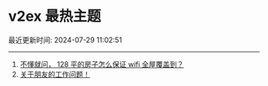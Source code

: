 # v2ex 最热主题

最近更新时间: 2024-07-29 11:02:51

--- 
1. [不懂就问， 128 平的房子怎么保证 wifi 全屋覆盖到？](https://www.v2ex.com/t/1060736) 
2. [关于朋友的工作问题！](https://www.v2ex.com/t/1060755) 
